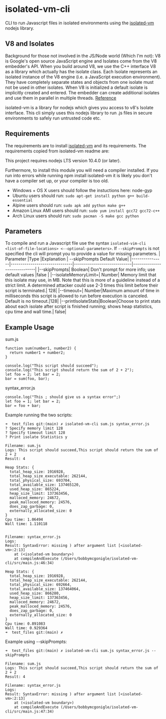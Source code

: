 # isolated-vm-cli
CLI to run Javascript files in isolated environments using the [isolated-vm](https://github.com/laverdet/isolated-vm) nodejs library.

## V8 and Isolates
Background for those not involved in the JS/Node world (Which I'm not): V8 is Google's open source JavaScript engine and Isolates come from the V8 embedder's API. When you build around V8, we use the C++ interface V8 as a library which actually has the isolate class. Each Isolate represents an isolated instance of the V8 engine (i.e. a JavaScript execution environment). They have completely separate states and objects from one isolate must not be used in other isolates. When V8 is initialized a default isolate is implicitly created and entered. The embedder can create additional isolates and use them in parallel in multiple threads. [Reference](https://v8docs.nodesource.com/node-0.8/d5/dda/classv8_1_1_isolate.html)


isolated-vm is a library for nodejs which gives you access to v8's Isolate interface. This cli simply uses this nodejs library to run .js files in secure environments to safely run untrusted code etc.

## Requirements
The requirements are to install [isolated-vm](https://github.com/laverdet/isolated-vm) and its requirements. The requirements copied from isolated-vm readme are:

This project requires nodejs LTS version 10.4.0 (or later).

Furthermore, to install this module you will need a compiler installed. If you run into errors while running npm install isolated-vm it is likely you don't have a compiler set up, or your compiler is too old.

- Windows + OS X users should follow the instuctions here: node-gyp
- Ubuntu users should run: `sudo apt-get install python g++ build-essential`
- Alpine users should run: `sudo apk add python make g++`
- Amazon Linux AMI users should run: `sudo yum install gcc72 gcc72-c++`
- Arch Linux users should run: `sudo pacman -S make gcc python`


## Parameters
To compile and run a Javascript file use the syntax `isolated-vim-cli <list-of-file-locations> <--optional-parameters>`. If `--skipPrompts` is not specified the cli will prompt you to provide a value for missing parameters.
|   Parameter            |Type                          |Explanation                     | --skipPrompts Default Value|
|----------------|-------------------------------|-----------------------------|-----------------------------|
|--skipPrompts| Boolean| Don't prompt for more info; use default values |false |
|--isolateMemoryLimit=| Number| Memory limit that this isolate may use, in MB. Note that this is more of a guideline instead of a strict limit. A determined attacker could use 2-3 times this limit before their script is terminated.| 128|
|--timeout=| Number|Maximum amount of time in milliseconds this script is allowed to run before execution is canceled. Default is no timeout.|128|
|--printIsolateStats|Boolean|Choose to print stats about each isolate after script is finished running; shows heap statistics, cpu time and wall time.| false|

## Example Usage
sum.js
```
function sum(number1, number2) {
  return number1 + number2;
}

console.log("This script should succeed");
console.log("This script should return the sum of 2 + 2");
let foo = 2; let bar = 2;
bar = sum(foo, bar);
```
syntax_error.js
```
console.log("This ; should give us a syntax error";)
let foo = 1; let bar = 2;
bar = foo + bar;
```
Example running the two scripts:
```
➜  test_files git:(main) ✗ isolated-vm-cli sum.js syntax_error.js
? Specify memory limit 128
? Specify timeout limit 128
? Print isolate Statistics y

Filename: sum.js
Logs: This script should succeed,This script should return the sum of 2 + 2
Result: 4

Heap Stats: {
  total_heap_size: 1916928,
  total_heap_size_executable: 262144,
  total_physical_size: 693704,
  total_available_size: 137465120,
  used_heap_size: 865224,
  heap_size_limit: 137363456,
  malloced_memory: 24672,
  peak_malloced_memory: 24576,
  does_zap_garbage: 0,
  externally_allocated_size: 0
}
Cpu time: 1.06494
Wall time: 1.110118


Filename: syntax_error.js
Logs:
Result: SyntaxError: missing ) after argument list [<isolated-vm>:2:13]
    at (<isolated-vm boundary>)
    at compileAndExecute (/Users/bobbymcgonigle/isolated-vm-cli/src/main.js:46:34)

Heap Stats: {
  total_heap_size: 1916928,
  total_heap_size_executable: 262144,
  total_physical_size: 692664,
  total_available_size: 137464064,
  used_heap_size: 866280,
  heap_size_limit: 137363456,
  malloced_memory: 24672,
  peak_malloced_memory: 24576,
  does_zap_garbage: 0,
  externally_allocated_size: 0
}
Cpu time: 0.891083
Wall time: 0.929364
➜  test_files git:(main) ✗
```



Example using --skipPrompts:
```
➜  test_files git:(main) ✗ isolated-vm-cli sum.js syntax_error.js --skipPrompts

Filename: sum.js
Logs: This script should succeed,This script should return the sum of 2 + 2
Result: 4

Filename: syntax_error.js
Logs:
Result: SyntaxError: missing ) after argument list [<isolated-vm>:2:13]
    at (<isolated-vm boundary>)
    at compileAndExecute (/Users/bobbymcgonigle/isolated-vm-cli/src/main.js:47:34)
```
